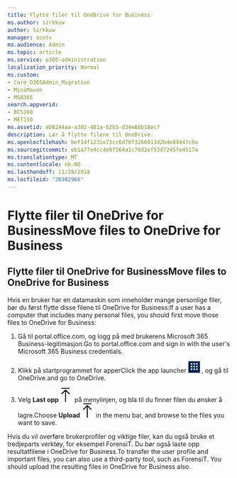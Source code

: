 ```yaml
---
title: Flytte filer til OneDrive for Business
ms.author: sirkkuw
author: Sirkkuw
manager: scotv
ms.audience: Admin
ms.topic: article
ms.service: o365-administration
localization_priority: Normal
ms.custom:
- Core_O365Admin_Migration
- MiniMaven
- MSB365
search.appverid:
- BCS160
- MET150
ms.assetid: eb8244aa-a302-481a-b2b5-d34e88b18ec7
description: Lær å flytte filene til OneDrive.
ms.openlocfilehash: bef14f1231e73cc6d70f3266913d2bde89447c0a
ms.sourcegitcommit: eb1a77e4cc4e8f564a1c78d2ef53d7245fe4517a
ms.translationtype: MT
ms.contentlocale: nb-NO
ms.lasthandoff: 11/28/2018
ms.locfileid: "26982966"
---
```

# <a name="move-files-to-onedrive-for-business"></a><span data-ttu-id="270e0-103">Flytte filer til OneDrive for Business</span><span class="sxs-lookup"><span data-stu-id="270e0-103">Move files to OneDrive for Business</span></span>

## <a name="move-files-to-onedrive-for-business"></a><span data-ttu-id="270e0-104">Flytte filer til OneDrive for Business</span><span class="sxs-lookup"><span data-stu-id="270e0-104">Move files to OneDrive for Business</span></span>

<span data-ttu-id="270e0-105">Hvis en bruker har en datamaskin som inneholder mange personlige filer, bør du først flytte disse filene til OneDrive for Business:</span><span class="sxs-lookup"><span data-stu-id="270e0-105">If a user has a computer that includes many personal files, you should first move those files to OneDrive for Business:</span></span>
  
1. <span data-ttu-id="270e0-106">Gå til portal.office.com, og logg på med brukerens Microsoft 365 Business-legitimasjon.</span><span class="sxs-lookup"><span data-stu-id="270e0-106">Go to portal.office.com and sign in with the user's Microsoft 365 Business credentials.</span></span>
    
2. <span data-ttu-id="270e0-107">Klikk på startprogrammet for apper</span><span class="sxs-lookup"><span data-stu-id="270e0-107">Click the app launcher</span></span> ![The app launcher icon in Office 365](media/7502f4ec-3c9a-435d-a7b4-b9cda85189a7.png) <span data-ttu-id="270e0-109">, og gå til OneDrive.</span><span class="sxs-lookup"><span data-stu-id="270e0-109">and go to OneDrive.</span></span> 
    
3. <span data-ttu-id="270e0-110">Velg **Last opp**![Upload](media/d9b963b8-10af-42e2-953d-360301b83d3c.png) på menylinjen, og bla til du finner filen du ønsker å lagre.</span><span class="sxs-lookup"><span data-stu-id="270e0-110">Choose **Upload**![Upload](media/d9b963b8-10af-42e2-953d-360301b83d3c.png) in the menu bar, and browse to the files you want to save.</span></span> 
    
<span data-ttu-id="270e0-p101">Hvis du vil overføre brukerprofiler og viktige filer, kan du også bruke et tredjeparts verktøy, for eksempel ForensiT. Du bør også laste opp resultatfilene i OneDrive for Business.</span><span class="sxs-lookup"><span data-stu-id="270e0-p101">To transfer the user profile and important files, you can also use a third-party tool, such as ForensiT. You should upload the resulting files in OneDrive for Business also.</span></span>
  
